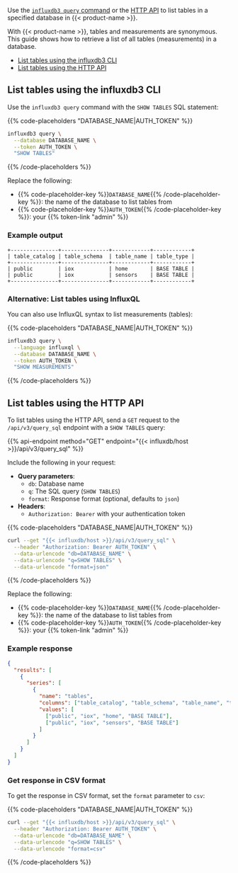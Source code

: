 Use the [`influxdb3 query` command](/influxdb3/version/reference/cli/influxdb3/query/)
or the [HTTP API](/influxdb3/version/api/v3/) to list tables in a specified database in {{< product-name >}}.

With {{< product-name >}}, tables and measurements are synonymous.
This guide shows how to retrieve a list of all tables (measurements) in a database.

- [List tables using the influxdb3 CLI](#list-tables-using-the-influxdb3-cli)
- [List tables using the HTTP API](#list-tables-using-the-http-api)

## List tables using the influxdb3 CLI

Use the `influxdb3 query` command with the `SHOW TABLES` SQL statement:

{{% code-placeholders "DATABASE_NAME|AUTH_TOKEN" %}}
```sh
influxdb3 query \
  --database DATABASE_NAME \
  --token AUTH_TOKEN \
  "SHOW TABLES"
```
{{% /code-placeholders %}}

Replace the following:

- {{% code-placeholder-key %}}`DATABASE_NAME`{{% /code-placeholder-key %}}: the name of the database to list tables from
- {{% code-placeholder-key %}}`AUTH_TOKEN`{{% /code-placeholder-key %}}: your {{% token-link "admin" %}}

### Example output

```
+---------------+---------------+------------+------------+
| table_catalog | table_schema  | table_name | table_type |
+---------------+---------------+------------+------------+
| public        | iox           | home       | BASE TABLE |
| public        | iox           | sensors    | BASE TABLE |
+---------------+---------------+------------+------------+
```

### Alternative: List tables using InfluxQL

You can also use InfluxQL syntax to list measurements (tables):

{{% code-placeholders "DATABASE_NAME|AUTH_TOKEN" %}}
```sh
influxdb3 query \
  --language influxql \
  --database DATABASE_NAME \
  --token AUTH_TOKEN \
  "SHOW MEASUREMENTS"
```
{{% /code-placeholders %}}

## List tables using the HTTP API

To list tables using the HTTP API, send a `GET` request to the `/api/v3/query_sql` endpoint with a `SHOW TABLES` query:

{{% api-endpoint method="GET" endpoint="{{< influxdb/host >}}/api/v3/query_sql" %}}

Include the following in your request:

- **Query parameters**:
  - `db`: Database name
  - `q`: The SQL query (`SHOW TABLES`)
  - `format`: Response format (optional, defaults to `json`)
- **Headers**: 
  - `Authorization: Bearer` with your authentication token

{{% code-placeholders "DATABASE_NAME|AUTH_TOKEN" %}}
```bash
curl --get "{{< influxdb/host >}}/api/v3/query_sql" \
  --header "Authorization: Bearer AUTH_TOKEN" \
  --data-urlencode "db=DATABASE_NAME" \
  --data-urlencode "q=SHOW TABLES" \
  --data-urlencode "format=json"
```
{{% /code-placeholders %}}

Replace the following:

- {{% code-placeholder-key %}}`DATABASE_NAME`{{% /code-placeholder-key %}}: the name of the database to list tables from
- {{% code-placeholder-key %}}`AUTH_TOKEN`{{% /code-placeholder-key %}}: your {{% token-link "admin" %}}

### Example response

```json
{
  "results": [
    {
      "series": [
        {
          "name": "tables",
          "columns": ["table_catalog", "table_schema", "table_name", "table_type"],
          "values": [
            ["public", "iox", "home", "BASE TABLE"],
            ["public", "iox", "sensors", "BASE TABLE"]
          ]
        }
      ]
    }
  ]
}
```

### Get response in CSV format

To get the response in CSV format, set the `format` parameter to `csv`:

{{% code-placeholders "DATABASE_NAME|AUTH_TOKEN" %}}
```bash
curl --get "{{< influxdb/host >}}/api/v3/query_sql" \
  --header "Authorization: Bearer AUTH_TOKEN" \
  --data-urlencode "db=DATABASE_NAME" \
  --data-urlencode "q=SHOW TABLES" \
  --data-urlencode "format=csv"
```
{{% /code-placeholders %}}